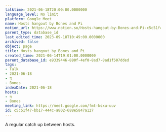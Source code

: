 ```yaml
---
talktime: 2021-06-18T20:00:00.0000000
language_level: No limit
platform: Google Meet
name: Hosts hangout by Bones and Pi
notion_url: https://www.notion.so/Hosts-hangout-by-Bones-and-Pi-c5c51f47bb17444ca802688e5847a127
parent_type: database_id
last_edited_time: 2023-09-18T10:49:00.0000000
archived: false
object: page
title: Hosts hangout by Bones and Pi
created_time: 2021-06-14T19:01:00.0000000
parent_database_id: e9339446-880f-4ef0-8ad7-8ad1f507dded
tags:
- Talk
- 2021-06-18
- π
- Bones
indexDate: 2021-06-18
hosts:
- π
- Bones
meeting_link: https://meet.google.com/fmt-ksxu-uuv
id: c5c51f47-bb17-444c-a802-688e5847a127
---
```


A regular catch up between hosts.


